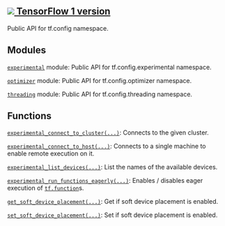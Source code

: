 [ ![](https://tensorflow.google.cn/images/tf_logo_32px.png) TensorFlow 1
version](/versions/r1.15/api_docs/python/tf/compat/v1/config)  
---  
  
Public API for tf.config namespace.

## Modules

[`experimental`](https://tensorflow.google.cn/api_docs/python/tf/compat/v1/config/experimental)
module: Public API for tf.config.experimental namespace.

[`optimizer`](https://tensorflow.google.cn/api_docs/python/tf/compat/v1/config/optimizer)
module: Public API for tf.config.optimizer namespace.

[`threading`](https://tensorflow.google.cn/api_docs/python/tf/compat/v1/config/threading)
module: Public API for tf.config.threading namespace.

## Functions

[`experimental_connect_to_cluster(...)`](https://tensorflow.google.cn/api_docs/python/tf/config/experimental_connect_to_cluster):
Connects to the given cluster.

[`experimental_connect_to_host(...)`](https://tensorflow.google.cn/api_docs/python/tf/config/experimental_connect_to_host):
Connects to a single machine to enable remote execution on it.

[`experimental_list_devices(...)`](https://tensorflow.google.cn/api_docs/python/tf/config/experimental_list_devices):
List the names of the available devices.

[`experimental_run_functions_eagerly(...)`](https://tensorflow.google.cn/api_docs/python/tf/config/experimental_run_functions_eagerly):
Enables / disables eager execution of
[`tf.function`](https://tensorflow.google.cn/api_docs/python/tf/function)s.

[`get_soft_device_placement(...)`](https://tensorflow.google.cn/api_docs/python/tf/config/get_soft_device_placement):
Get if soft device placement is enabled.

[`set_soft_device_placement(...)`](https://tensorflow.google.cn/api_docs/python/tf/config/set_soft_device_placement):
Set if soft device placement is enabled.

